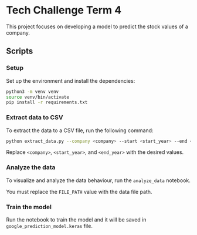 # Tech Challenge Term 4

This project focuses on developing a model to predict the stock values of a company.

## Scripts

### Setup

Set up the environment and install the dependencies:

```sh
python3 -m venv venv
source venv/bin/activate
pip install -r requirements.txt
```

### Extract data to CSV

To extract the data to a CSV file, run the following command:

```sh
python extract_data.py --company <company> --start <start_year> --end <end_year>
```

Replace `<company>`, `<start_year>`, and `<end_year>` with the desired values.

### Analyze the data

To visualize and analyze the data behaviour, run the `analyze_data` notebook.

You must replace the `FILE_PATH` value with the data file path.

### Train the model

Run the notebook to train the model and it will be saved in `google_prediction_model.keras` file.
